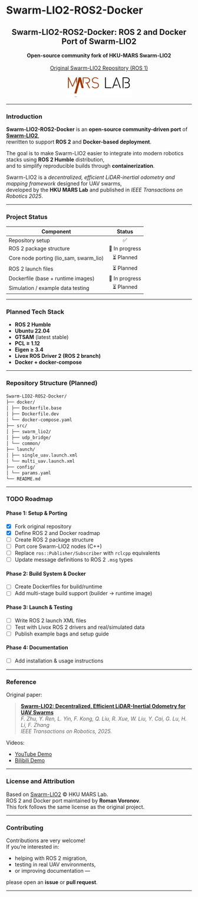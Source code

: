 # Swarm-LIO2-ROS2-Docker

<div align="center">
    <h2>Swarm-LIO2-ROS2-Docker: ROS 2 and Docker Port of Swarm-LIO2</h2>
    <strong>Open-source community fork of HKU-MARS Swarm-LIO2</strong>
    <br><br>
    <a href="https://github.com/hku-mars/Swarm-LIO2" target="_blank">
        Original Swarm-LIO2 Repository (ROS 1)
    </a>
    <br><br>
    <img src="./image/mars_logo.svg" alt="HKU MaRS Lab" width="180"/>
</div>

---

### Introduction

**Swarm-LIO2-ROS2-Docker** is an **open-source community-driven port** of [**Swarm-LIO2**](https://github.com/hku-mars/Swarm-LIO2),  
rewritten to support **ROS 2** and **Docker-based deployment**.

The goal is to make Swarm-LIO2 easier to integrate into modern robotics stacks using **ROS 2 Humble** distribution,  
and to simplify reproducible builds through **containerization**.

Swarm-LIO2 is a *decentralized, efficient LiDAR-inertial odometry and mapping framework* designed for UAV swarms,  
developed by the **HKU MARS Lab** and published in *IEEE Transactions on Robotics 2025*.

---

### Project Status

| Component | Status |
|------------|:------:|
| Repository setup | ✅ |
| ROS 2 package structure | 🚧 In progress |
| Core node porting (lio_sam, swarm_lio) | ⏳ Planned |
| ROS 2 launch files | ⏳ Planned |
| Dockerfile (base + runtime images) | 🚧 In progress |
| Simulation / example data testing | ⏳ Planned |

---

### Planned Tech Stack

- **ROS 2 Humble**
- **Ubuntu 22.04**
- **GTSAM** (latest stable)
- **PCL ≥ 1.12**
- **Eigen ≥ 3.4**
- **Livox ROS Driver 2 (ROS 2 branch)**
- **Docker + docker-compose**

---

### Repository Structure (Planned)

```plaintext
Swarm-LIO2-ROS2-Docker/
├── docker/
│ ├── Dockerfile.base
│ ├── Dockerfile.dev
│ └── docker-compose.yaml
├── src/
│ ├── swarm_lio2/
│ ├── udp_bridge/
│ └── common/
├── launch/
│ ├── single_uav.launch.xml
│ └── multi_uav.launch.xml
├── config/
│ └── params.yaml
└── README.md
```
---

### TODO Roadmap

#### Phase 1: Setup & Porting
- [x] Fork original repository  
- [x] Define ROS 2 and Docker roadmap  
- [ ] Create ROS 2 package structure
- [ ] Port core Swarm-LIO2 nodes (C++)  
- [ ] Replace `ros::Publisher/Subscriber` with `rclcpp` equivalents  
- [ ] Update message definitions to ROS 2 `.msg` types  

#### Phase 2: Build System & Docker
- [ ] Create Dockerfiles for build/runtime  
- [ ] Add multi-stage build support (builder → runtime image)  

#### Phase 3: Launch & Testing
- [ ] Write ROS 2 launch XML files  
- [ ] Test with Livox ROS 2 drivers and real/simulated data  
- [ ] Publish example bags and setup guide  

#### Phase 4: Documentation
- [ ] Add installation & usage instructions  

---

### Reference

Original paper:  
> [**Swarm-LIO2: Decentralized, Efficient LiDAR-Inertial Odometry for UAV Swarms**](https://arxiv.org/abs/2409.17798)  
> *F. Zhu, Y. Ren, L. Yin, F. Kong, Q. Liu, R. Xue, W. Liu, Y. Cai, G. Lu, H. Li, F. Zhang*  
> *IEEE Transactions on Robotics, 2025.*

Videos:  
- [YouTube Demo](https://youtu.be/Q7cJ9iRhlrY)  
- [Bilibili Demo](https://www.bilibili.com/video/BV1vTsMeqEQm)

---

### License and Attribution

Based on [Swarm-LIO2](https://github.com/hku-mars/Swarm-LIO2) © HKU MARS Lab.  
ROS 2 and Docker port maintained by **Roman Voronov**.  
This fork follows the same license as the original project.

---

### Contributing

Contributions are very welcome!  
If you’re interested in:
- helping with ROS 2 migration,
- testing in real UAV environments,
- or improving documentation —

please open an **issue** or **pull request**.

---
